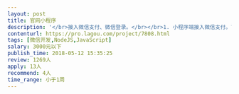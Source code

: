 ```yaml
---                
layout: post       
title: 官网小程序           
description: '</br>接入微信支付、微信登录。</br></br>1. 小程序端接入微信支付。可查询微信订单，无需自建订单管理（交给微信支付后台）。</br>2. 小程序调用微信登录，以便进行微信支付及订单查询。</br>3. 需要了解微信公众号开发、小程序开发，了解wx.login、wx.getuserinfo、wx.pay等接口，避免不必要沟通。</br></br>熟悉wafer2，1000以内，2天。</br>'     
contenturl: https://pro.lagou.com/project/7808.html      
tags: [微信开发,NodeJS,JavaScript]            
salary: 3000元以下          
publish_time: 2018-05-12 15:35:25         
review: 1269人                   
apply: 13人                   
recommend: 4人                   
time_range: 小于1周              
---                 
```


